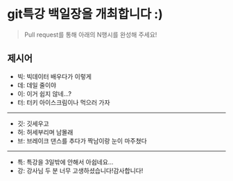 # git특강 백일장을 개최합니다 :) 
> Pull request를 통해 아래의 N행시를 완성해 주세요!

## 제시어
- 빅: 빅데이터 배우다가 이렇게
- 데: 데일 줄이야
- 이: 이거 쉽지 않네...?
- 터: 터키 아이스크림이나 먹으러 가자
---
- 깃: 깃세우고
- 허: 허세부리며 남몰래
- 브: 브레이크 댄스를 추다가 짝남이랑 눈이 마주쳤다
---
- 특: 특강을 3일밖에 안해서 아쉽네요...
- 강: 강사님 두 분 너무 고생하셨습니다!감사합니다!
